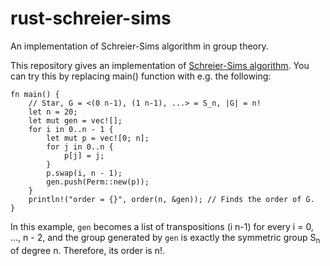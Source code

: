 # rust-schreier-sims
An implementation of Schreier-Sims algorithm in group theory.

This repository gives an implementation of [Schreier-Sims algorithm](https://en.wikipedia.org/wiki/Schreier%E2%80%93Sims_algorithm).
You can try this by replacing main() function with e.g. the following:
```
fn main() {
    // Star, G = <(0 n-1), (1 n-1), ...> = S_n, |G| = n!
    let n = 20;
    let mut gen = vec![];
    for i in 0..n - 1 {
        let mut p = vec![0; n];
        for j in 0..n {
            p[j] = j;
        }
        p.swap(i, n - 1);
        gen.push(Perm::new(p));
    }
    println!("order = {}", order(n, &gen)); // Finds the order of G.
}
```
In this example, `gen` becomes a list of transpositions (i n-1) for every i = 0, ..., n - 2, and the group generated by `gen` is exactly the symmetric group S<sub>n</sub> of degree n. Therefore, its order is n!.